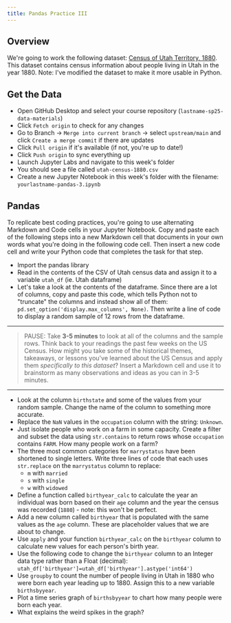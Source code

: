 ```yaml
---
title: Pandas Practice III
---
```


## Overview

We're going to work the following dataset: [Census of Utah Territory, 1880](https://www.icpsr.umich.edu/web/ICPSR/studies/8879). This dataset contains census information about people living in Utah in the year 1880. Note: I've modified the dataset to make it more usable in Python.

## Get the Data

- Open GitHub Desktop and select your course repository (`lastname-sp25-data-materials`)
- Click `Fetch origin` to check for any changes
- Go to Branch → `Merge into current branch` → select `upstream/main` and click `Create a merge commit` if there are updates
- Click `Pull origin` if it's available (if not, you're up to date!)
- Click `Push origin` to sync everything up
- Launch Jupyter Labs and navigate to this week's folder
- You should see a file called `utah-census-1880.csv`
- Create a new Jupyter Notebook in this week's folder with the filename: `yourlastname-pandas-3.ipynb`

## Pandas

To replicate best coding practices, you're going to use alternating Markdown and Code cells in your Jupyter Notebook. Copy and paste each of the following steps into a new Markdown cell that documents in your own words what you're doing in the following code cell. Then insert a new code cell and write your Python code that completes the task for that step.

- Import the pandas library
- Read in the contents of the CSV of Utah census data and assign it to a variable `utah_df` (ie. Utah dataframe)
- Let's take a look at the contents of the dataframe. Since there are a lot of columns, copy and paste this code, which tells Python not to "truncate" the columns and instead show all of them: `pd.set_option('display.max_columns', None)`. Then write a line of code to display a random sample of 12 rows from the dataframe.

---

> PAUSE: Take **3-5 minutes** to look at all of the columns and the sample rows. Think back to your readings the past few weeks on the US Census. How might you take some of the historical themes, takeaways, or lessons you've learned about the US Census and apply them _specifically to this dataset_? Insert a Markdown cell and use it to brainstorm as many observations and ideas as you can in 3-5 minutes.

---

- Look at the column `birthstate` and some of the values from your random sample. Change the name of the column to something more accurate.
- Replace the `NaN` values in the `occupation` column with the string: `Unknown`.
- Just isolate people who work on a farm in some capacity. Create a filter and subset the data using `str.contains` to return rows whose `occupation` contains `FARM`. How many people work on a farm?
- The three most common categories for `marrystatus` have been shortened to single letters. Write three lines of code that each uses `str.replace` on the `marrystatus` column to replace:
  - `m` with `married`
  - `s` with `single`
  - `w` with `widowed`
- Define a function called `birthyear_calc` to calculate the year an individual was born based on their `age` column and the year the census was recorded (`1880`) - note: this won't be perfect.
- Add a new column called `birthyear` that is populated with the same values as the `age` column. These are placeholder values that we are about to change.
- Use `apply` and your function `birthyear_calc` on the `birthyear` column to calculate new values for each person's birth year.
- Use the following code to change the `birthyear` column to an Integer data type rather than a Float (decimal): `utah_df['birthyear']=utah_df['birthyear'].astype('int64')`
- Use `groupby` to count the number of people living in Utah in 1880 who were born each year leading up to 1880. Assign this to a new variable `birthsbyyear`.
- Plot a time series graph of `birthsbyyear` to chart how many people were born each year.
- What explains the weird spikes in the graph?
